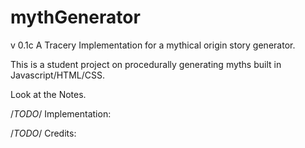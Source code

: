 # mythGenerator
v 0.1c
A Tracery Implementation for a mythical origin story generator.

This is a student project on procedurally generating myths built in Javascript/HTML/CSS. 

Look at the Notes. 

/*TODO*/
Implementation: 

/*TODO*/
Credits:
